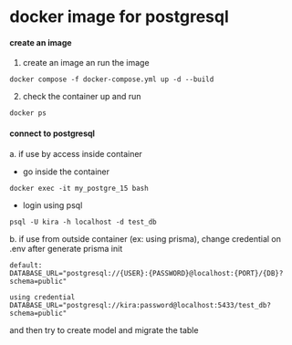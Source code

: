 # docker image for postgresql

#### create an image
1. create an image an run the image
  ```
  docker compose -f docker-compose.yml up -d --build
  ```
  
2. check the container up and run
  ```
  docker ps
  ```

#### connect to postgresql
a. if use by access inside container
  - go inside the container
  ```
  docker exec -it my_postgre_15 bash
  ```
  - login using psql
  ```
  psql -U kira -h localhost -d test_db
  ```

b. if use from outside container (ex: using prisma), change credential on .env after generate prisma init
  ```
  default:
  DATABASE_URL="postgresql://{USER}:{PASSWORD}@localhost:{PORT}/{DB}?schema=public"

  using credential
  DATABASE_URL="postgresql://kira:password@localhost:5433/test_db?schema=public"
  ```
and then try to create model and migrate the table
